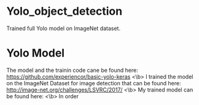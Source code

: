 # Yolo_object_detection
Trained full Yolo  model on ImageNet dataset. 

# Yolo Model
The model and the trainin code cane be found here: https://github.com/experiencor/basic-yolo-keras <\b>
I trained the model on the ImageNet Dataset for image detection that can be found here: http://image-net.org/challenges/LSVRC/2017/ <\b>
My trained model can be found here: <\b>
In order
